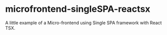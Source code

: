 # microfrontend-singleSPA-reactsx
A little example of a Micro-frontend using Single SPA framework with React TSX.
